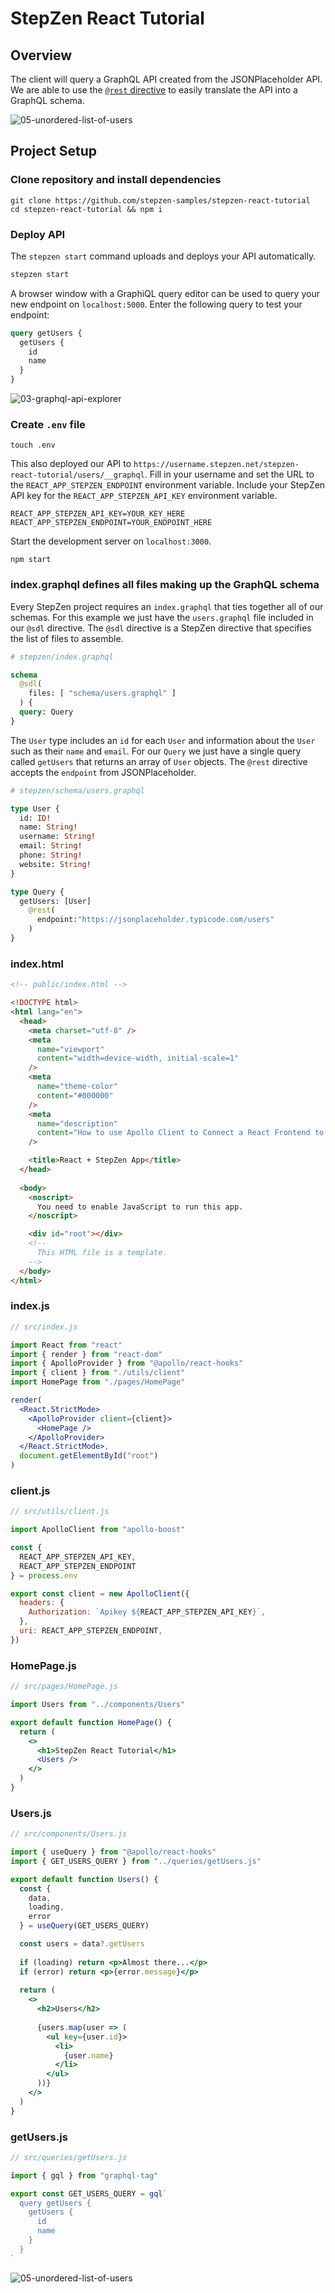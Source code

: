 # StepZen React Tutorial

## Overview

The client will query a GraphQL API created from the JSONPlaceholder API. We are able to use the [`@rest` directive](https://stepzen.com/blog/how-to-connect-any-rest-backend) to easily translate the API into a GraphQL schema.

![05-unordered-list-of-users](https://dev-to-uploads.s3.amazonaws.com/uploads/articles/6667k39b37vmhz2xokwc.png)

## Project Setup

### Clone repository and install dependencies

```
git clone https://github.com/stepzen-samples/stepzen-react-tutorial
cd stepzen-react-tutorial && npm i
```

### Deploy API

The `stepzen start` command uploads and deploys your API automatically.

```bash
stepzen start
```

A browser window with a GraphiQL query editor can be used to query your new endpoint on `localhost:5000`. Enter the following query to test your endpoint:

```graphql
query getUsers {
  getUsers {
    id
    name
  }
}
```

![03-graphql-api-explorer](https://dev-to-uploads.s3.amazonaws.com/uploads/articles/i7bbyjnbkgb05u1i6w75.png)

### Create `.env` file

```
touch .env
```

This also deployed our API to `https://username.stepzen.net/stepzen-react-tutorial/users/__graphql`. Fill in your username and set the URL to the `REACT_APP_STEPZEN_ENDPOINT` environment variable. Include your StepZen API key for the `REACT_APP_STEPZEN_API_KEY` environment variable.

```
REACT_APP_STEPZEN_API_KEY=YOUR_KEY_HERE
REACT_APP_STEPZEN_ENDPOINT=YOUR_ENDPOINT_HERE
```

Start the development server on `localhost:3000`.

```
npm start
```

### index.graphql defines all files making up the GraphQL schema

Every StepZen project requires an `index.graphql` that ties together all of our schemas. For this example we just have the `users.graphql` file included in our `@sdl` directive. The `@sdl` directive is a StepZen directive that specifies the list of files to assemble.

```graphql
# stepzen/index.graphql

schema
  @sdl(
    files: [ "schema/users.graphql" ]
  ) {
  query: Query
}
```

The `User` type includes an `id` for each `User` and information about the `User` such as their `name` and `email`. For our `Query` we just have a single query called `getUsers` that returns an array of `User` objects. The `@rest` directive accepts the `endpoint` from JSONPlaceholder.

```graphql
# stepzen/schema/users.graphql

type User {
  id: ID!
  name: String!
  username: String!
  email: String!
  phone: String!
  website: String!
}

type Query {
  getUsers: [User]
    @rest(
      endpoint:"https://jsonplaceholder.typicode.com/users"
    )
}
```

### index.html

```html
<!-- public/index.html -->

<!DOCTYPE html>
<html lang="en">
  <head>
    <meta charset="utf-8" />
    <meta
      name="viewport"
      content="width=device-width, initial-scale=1"
    />
    <meta
      name="theme-color"
      content="#000000"
    />
    <meta
      name="description"
      content="How to use Apollo Client to Connect a React Frontend to a GraphQL API"
    />

    <title>React + StepZen App</title>
  </head>
  
  <body>
    <noscript>
      You need to enable JavaScript to run this app.
    </noscript>

    <div id="root"></div>
    <!--
      This HTML file is a template.
    -->
  </body>
</html>
```

### index.js

```jsx
// src/index.js

import React from "react"
import { render } from "react-dom"
import { ApolloProvider } from "@apollo/react-hooks"
import { client } from "./utils/client"
import HomePage from "./pages/HomePage"

render(
  <React.StrictMode>
    <ApolloProvider client={client}>
      <HomePage />
    </ApolloProvider>
  </React.StrictMode>,
  document.getElementById("root")
)
```

### client.js

```jsx
// src/utils/client.js

import ApolloClient from "apollo-boost"

const {
  REACT_APP_STEPZEN_API_KEY,
  REACT_APP_STEPZEN_ENDPOINT
} = process.env

export const client = new ApolloClient({
  headers: {
    Authorization: `Apikey ${REACT_APP_STEPZEN_API_KEY}`,
  },
  uri: REACT_APP_STEPZEN_ENDPOINT,
})
```


### HomePage.js

```jsx
// src/pages/HomePage.js

import Users from "../components/Users"

export default function HomePage() {
  return (
    <>
      <h1>StepZen React Tutorial</h1>
      <Users />
    </>
  )
}
```

### Users.js

```jsx
// src/components/Users.js

import { useQuery } from "@apollo/react-hooks"
import { GET_USERS_QUERY } from "../queries/getUsers.js"

export default function Users() {
  const {
    data,
    loading,
    error
  } = useQuery(GET_USERS_QUERY)

  const users = data?.getUsers
  
  if (loading) return <p>Almost there...</p>
  if (error) return <p>{error.message}</p>
  
  return (
    <>
      <h2>Users</h2>
      
      {users.map(user => (
        <ul key={user.id}>
          <li>
            {user.name}
          </li>
        </ul>
      ))}
    </>
  )
}
```

### getUsers.js

```jsx
// src/queries/getUsers.js

import { gql } from "graphql-tag"

export const GET_USERS_QUERY = gql`
  query getUsers {
    getUsers {
      id
      name
    }
  }
`
```

![05-unordered-list-of-users](https://dev-to-uploads.s3.amazonaws.com/uploads/articles/6667k39b37vmhz2xokwc.png)
